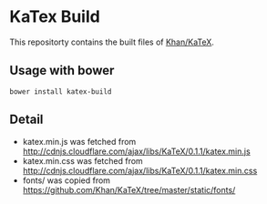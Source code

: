 # KaTex Build

This repositorty contains the built files of [Khan/KaTeX](https://github.com/Khan/KaTeX).


## Usage with bower

`bower install katex-build`


## Detail

- katex.min.js was fetched from http://cdnjs.cloudflare.com/ajax/libs/KaTeX/0.1.1/katex.min.js
- katex.min.css was fetched from http://cdnjs.cloudflare.com/ajax/libs/KaTeX/0.1.1/katex.min.css
- fonts/ was copied from https://github.com/Khan/KaTeX/tree/master/static/fonts/
